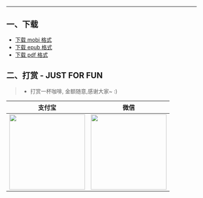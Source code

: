 # 
--------------
## 一、下载
* [下载 mobi 格式](https://raw.githubusercontent.com/hehonghui/the-economist-ebooks/master/./03_nature/2020.12.26/.mobi) 
* [下载 epub 格式](https://raw.githubusercontent.com/hehonghui/the-economist-ebooks/master/./03_nature/2020.12.26/.epub)
* [下载 pdf 格式](https://raw.githubusercontent.com/hehonghui/the-economist-ebooks/master/./03_nature/2020.12.26/.pdf)
    
## 二、打赏 - JUST FOR FUN
> * 打赏一杯咖啡, 金额随意,感谢大家~ :)
    
|   支付宝   |   微信    |
|------------|-----------|
|<img src="https://img-blog.csdnimg.cn/20200412132734488.JPG?x-oss-process=image/watermark,type_ZmFuZ3poZW5naGVpdGk,shadow_10,text_aHR0cHM6Ly9ibG9nLmNzZG4ubmV0L2Jib3lmZWl5dQ==,size_16,color_FFFFFF,t_70" width="200"/>| <img src="https://img-blog.csdnimg.cn/20200911174255577.jpg?x-oss-process=image/watermark,type_ZmFuZ3poZW5naGVpdGk,shadow_10,text_aHR0cHM6Ly9ibG9nLmNzZG4ubmV0L2Jib3lmZWl5dQ==,size_16,color_FFFFFF,t_70" width="200"/>  |
